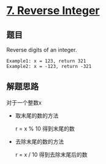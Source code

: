 # [7. Reverse Integer](https://leetcode.com/LeetCodes/reverse-integer/)

## 题目
Reverse digits of an integer.
```
Example1: x = 123, return 321
Example2: x = -123, return -321
```
## 解题思路

对于一个整数x

- 取末尾的数的方法

  r = x % 10 得到末尾的数

- 去除末尾的数的方法

  r = x / 10 得到去除末尾后的数